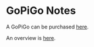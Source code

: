 # GoPiGo Notes

A GoPiGo can be purchased 
[here](https://www.dexterindustries.com/gopigo/).

An overview is 
[here](https://pythonprogramming.net/robotics-raspberry-pi-tutorial-gopigo-introduction/).


